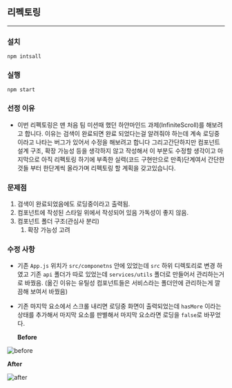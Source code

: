 ## 리펙토링

---

### 설치

`npm intsall`

### 실행

`npm start`

### 선정 이유

- 이번 리펙토링은 맨 처음 팀 미션때 했던 하얀마인드 과제(InfiniteScroll)를 해보려고 합니다. 이유는 검색이 완료되면 완료 되었다는걸 알려줘야 하는데 계속 로딩중이라고 나타는 버그가 있어서 수정을 해보려고 합니다 그리고간단하지만 컴포넌트 설계 구조, 확장 가능성 등을 생각하지 않고 작성해서 이 부분도 수정할 생각이고 마지막으로 아직 리펙토링 하기에 부족한 실력(코드 구현만으로 만족)단계여서 간단한것들 부터 한단계씩 올라가며 리펙토링 할 계획을 갖고있습니다.

### 문제점

1. 검색이 완료되었음에도 로딩중이라고 출력됨.
2. 컴포넌트에 작성된 스타일 위에서 작성되어 있음 가독성이 좋지 않음.
3. 컴포넌트 폴더 구조(관심사 분리)
   1. 확장 가능성 고려

### 수정 사항

- 기존 `App.js` 위치가 `src/componetns` 안에 있었는데 `src` 하위 디렉토리로 변경 하였고 기존 `api` 폴더가 따로 있었는데 `services/utils` 폴더로 만들어서 관리하는거로 바꿨음. (옮긴 이유는 유틸성 컴포넌트들은 서비스라는 폴더안에 관리하는게 깔끔해 보여서 바꿨음)

- 기존 마지막 요소에서 스크롤 내리면 로딩중 화면이 출력되었는데 `hasMore` 이라는 상태를 추가해서 마지막 요소를 판별해서 마지막 요소라면 로딩을 `false`로 바꾸었다.

  **Before**

![before](https://user-images.githubusercontent.com/60437099/129448590-46e68464-2ed3-464f-8390-859cea980637.gif)

**After**

![after](https://user-images.githubusercontent.com/60437099/129448604-92a24d2b-3489-4f9c-92ac-877d0eb779fc.gif)
